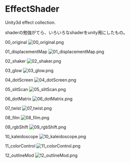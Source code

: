 # EffectShader
Unity3d effect collection.

shaderの勉強がてら、いろいろなshaderをunity用にしたもの。

00_original
![00_original.png](sample_images/00_original.png)

01_displacementMap
![01_displacementMap.png](sample_images/01_displacementMap.png)

02_shaker
![02_shaker.png](sample_images/02_shaker.png)

03_glow
![03_glow.png](sample_images/03_glow.png)

04_dotScreen
![04_dotScreen.png](sample_images/04_dotScreen.png)

05_slitScan
![05_slitScan.png](sample_images/05_slitScan.png)

06_dotMatrix
![06_dotMatrix.png](sample_images/06_dotMatrix.png)

07_twist
![07_twist.png](sample_images/07_twist.png)

08_film
![08_film.png](sample_images/08_film.png)

09_rgbShift
![09_rgbShift.png](sample_images/09_rgbShift.png)

10_kaleidoscope
![10_kaleidoscope.png](sample_images/10_kaleidoscope.png)

11_colorControl
![11_colorControl.png](sample_images/11_colorControl.png)

12_outlineMod
![12_outlineMod.png](sample_images/12_outlineMod.png)
